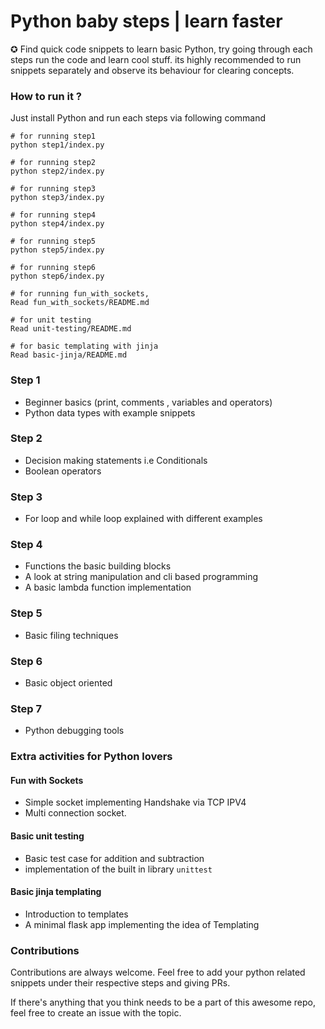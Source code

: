 
# Python baby steps | learn faster 
​✪ Find quick code snippets to learn basic Python, try going through each steps run the code and learn cool stuff. its highly recommended to run snippets separately and observe its behaviour for clearing concepts.
​
### How to run it ?

Just install Python and run each steps via following command
```terminal
# for running step1
python step1/index.py 

# for running step2
python step2/index.py 

# for running step3
python step3/index.py 

# for running step4
python step4/index.py 

# for running step5
python step5/index.py 

# for running step6
python step6/index.py 

# for running fun_with_sockets, 
Read fun_with_sockets/README.md

# for unit testing
Read unit-testing/README.md

# for basic templating with jinja
Read basic-jinja/README.md
```

### Step 1

- Beginner basics (print, comments , variables and operators) 
- Python data types with example snippets


### Step 2

- Decision making statements i.e Conditionals
- Boolean operators

### Step 3

- For loop and while loop explained with different examples

### Step 4

- Functions the basic building blocks
- A look at string manipulation and cli based programming
- A basic lambda function implementation 

### Step 5

- Basic filing techniques

### Step 6

- Basic object oriented

### Step 7

- Python debugging tools


### Extra activities for Python lovers


#### Fun with Sockets

- Simple socket implementing Handshake via TCP IPV4
- Multi connection socket.

#### Basic unit testing 
- Basic test case for addition and subtraction
- implementation of the built in library `unittest`

#### Basic jinja templating
- Introduction to templates
- A minimal flask app implementing the idea of Templating

### Contributions

Contributions are always welcome. Feel free to add your python related snippets under their respective steps and giving PRs.

If there's anything that you think needs to be a part of this awesome repo, feel free to create an issue with the topic.

